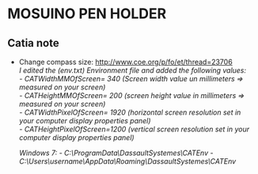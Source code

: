 # MOSUINO PEN HOLDER
 
## Catia note
 - Change compass size: http://www.coe.org/p/fo/et/thread=23706  
    <em>
    I edited the (env.txt) Environment file and added the following values:  
        - CATWidthMMOfScreen= 340           (Screen width value un millimeters => measured on your screen)  
        - CATHeightMMOfScreen= 200          (screen height value in millimeters => measured on your screen)  
        - CATWidthPixelOfScreen= 1920      (horizontal screen resolution set in your computer display properties panel)  
        - CATHeightPixelOfScreen=1200      (vertical screen resolution set in your computer display properties panel)

    Windows 7:
        - C:\ProgramData\DassaultSystemes\CATEnv
        - C:\Users\username\AppData\Roaming\DassaultSystemes\CATEnv
    </em>
